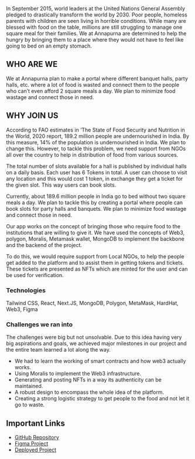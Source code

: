 In September 2015, world leaders at the United Nations General Assembly pledged to drastically transform the world by 2030. Poor people, homeless parents with children are seen living in horrible conditions. While many are blessed with food on the table, millions are still struggling to manage one square meal for their families. We at Annapurna are determined to help the hungry by bringing them to a place where they would not have to feel like going to bed on an empty stomach.

## WHO ARE WE

We at Annapurna plan to make a portal where different banquet halls, party halls, etc. where a lot of food is wasted and connect them to the people who can’t even afford 2 square meals a day. We plan to minimize food wastage and connect those in need.

## WHY JOIN US

According to FAO estimates in ‘The State of Food Security and Nutrition in the World, 2020 report, 189.2 million people are undernourished in India. By this measure, 14% of the population is undernourished in India. We plan to change this. However, to tackle this problem, we need support from NGOs all over the country to help in distribution of food from various sources.

The total number of slots available for a hall is published by individual halls on a daily basis. Each user has 6 Tokens in total. A user can choose to visit any location and this would cost 1 token, in exchange they get a ticket for the given slot. This way users can book slots.

Currently, about 189.6 million people in India go to bed without two square meals a day. We plan to tackle this by creating a portal where people can book slots for party halls and banquets. We plan to minimize food wastage and connect those in need.

Our app works on the concept of bringing those who require food to the institutions that are willing to give it. We have used the concepts of Web3, polygon, Moralis, Metamask wallet, MongoDB to implement the backbone and the backend of the project.

To do this, we would require support from Local NGOs, to help the people get added to the platform and to assist them in getting tokens and tickets. These tickets are presented as NFTs which are minted for the user and can be used for verification.

### Technologies

Tailwind CSS, React, Next.JS, MongoDB, Polygon, MetaMask, HardHat, Web3, Figma

### Challenges we ran into

The challenges were big but not unsolvable. Due to this idea having very big aspirations and goals, we achieved major milestones in our project and the entire team learned a lot along the way.

- We had to learn the working of smart contracts and how web3 actually works.
- Using Moralis to implement the Web3 infrastructure.
- Generating and posting NFTs in a way its authenticity can be maintained.
- A robust design to encompass the whole idea of the platform.
- Creating a strong logistic strategy to get people to the food and not let it go to waste.

## Important Links

- [GitHub Repository](https://github.com/IsomerX/annapurna)
- [Figma Project](https://www.figma.com/file/lwQJesvOoNRyQsmGljOZJ4/Annapurna?node-id=66%3A18)
- [Deployed Project](https://annapurna-two.vercel.app)
